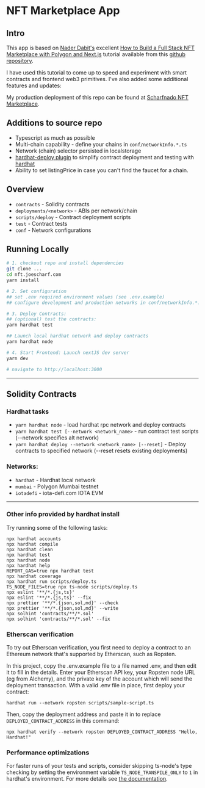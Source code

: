 # NFT Marketplace App


## Intro
This app is based on [Nader Dabit's](https://twitter.com/dabit3) excellent [How to Build a Full Stack NFT Marketplace with Polygon and Next.js](https://www.youtube.com/watch?v=GKJBEEXUha0) tutorial available from this [github repository](https://github.com/dabit3/polygon-ethereum-nextjs-marketplace/). 

I have used this tutorial to come up to speed and experiment with smart contracts and frontend web3 primitives. I've also added some additional features and updates:

My production deployment of this repo can be found at [Scharfnado NFT Marketplace](https://nft.joescharf.com).

## Additions to source repo
* Typescript as much as possible
* Multi-chain capability - define your chains in `conf/networkInfo.*.ts`
* Network (chain) selector persisted in localstorage
* [hardhat-deploy plugin](https://github.com/wighawag/hardhat-deploy) to simplify contract deployment and testing with [hardhat](https://hardhat.org/)
* Ability to set listingPrice in case you can't find the faucet for a chain.


## Overview
* `contracts` - Solidity contracts
* `deployments/<network>` - ABIs per network/chain
* `scripts/deploy` - Contract deployment scripts
* `test` - Contract tests
* `conf` - Network configurations
  
## Running Locally

```zsh
# 1. checkout repo and install dependencies
git clone ...
cd nft.joescharf.com
yarn install

# 2. Set configuration
## set .env required environment values (see .env.example)
## configure development and production networks in conf/networkInfo.*.ts

# 3. Deploy Contracts: 
## (optional) test the contracts:
yarn hardhat test

## Launch local hardhat network and deploy contracts
yarn hardhat node

# 4. Start Frontend: Launch nextJS dev server
yarn dev

# navigate to http://localhost:3000
```

---
## Solidity Contracts 
### Hardhat tasks

* `yarn hardhat node` - load hardhat rpc network and deploy contracts
* `yarn hardhat test [--network <network_name>` - run contract test scripts (--network specifies alt network)
* `yarn hardhat deploy --network <network_name> [--reset]` - Deploy contracts to specified network (--reset resets existing deployments)

### Networks:
* `hardhat` - Hardhat local network
* `mumbai` - Polygon Mumbai testnet
* `iotadefi` - iota-defi.com IOTA EVM

---
### Other info provided by hardhat install

Try running some of the following tasks:

```shell
npx hardhat accounts
npx hardhat compile
npx hardhat clean
npx hardhat test
npx hardhat node
npx hardhat help
REPORT_GAS=true npx hardhat test
npx hardhat coverage
npx hardhat run scripts/deploy.ts
TS_NODE_FILES=true npx ts-node scripts/deploy.ts
npx eslint '**/*.{js,ts}'
npx eslint '**/*.{js,ts}' --fix
npx prettier '**/*.{json,sol,md}' --check
npx prettier '**/*.{json,sol,md}' --write
npx solhint 'contracts/**/*.sol'
npx solhint 'contracts/**/*.sol' --fix
```
### Etherscan verification

To try out Etherscan verification, you first need to deploy a contract to an Ethereum network that's supported by Etherscan, such as Ropsten.

In this project, copy the .env.example file to a file named .env, and then edit it to fill in the details. Enter your Etherscan API key, your Ropsten node URL (eg from Alchemy), and the private key of the account which will send the deployment transaction. With a valid .env file in place, first deploy your contract:

```shell
hardhat run --network ropsten scripts/sample-script.ts
```

Then, copy the deployment address and paste it in to replace `DEPLOYED_CONTRACT_ADDRESS` in this command:

```shell
npx hardhat verify --network ropsten DEPLOYED_CONTRACT_ADDRESS "Hello, Hardhat!"
```

### Performance optimizations

For faster runs of your tests and scripts, consider skipping ts-node's type checking by setting the environment variable `TS_NODE_TRANSPILE_ONLY` to `1` in hardhat's environment. For more details see [the documentation](https://hardhat.org/guides/typescript.html#performance-optimizations).
